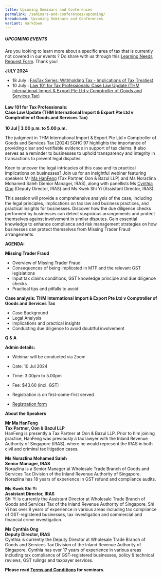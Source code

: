 ```yaml
---
title: Upcoming Seminars and Conferences
permalink: /seminars-and-conferences/upcoming/
breadcrumb: Upcoming Seminars and Conferences
variant: markdown
---
```

##### **UPCOMING EVENTS**
Are you looking to learn more about a specific area of tax that is currently not covered in our events ? 
Do share with us through this [Learning Needs Request Form](https://form.gov.sg/5d2c51283703d80011e52615). Thank you!

**JULY 2024**
* 18 July : [FasTax Series: Withholding Tax - Implications of Tax Treaties)](#18jul-ta-id)
* 10 July : [Law 101 for Tax Professionals: Case Law Update (THM International Import &amp; Export Pte Ltd v Comptroller of Goods and Services Tax)](#10jul-ta-id)


<a id="10jul-ta-id"></a>
#### **Law 101 for Tax Professionals:<br>Case Law Update (THM International Import &amp; Export Pte Ltd v Comptroller of Goods and Services Tax)**<br>
**10 Jul | 3.00 p.m. to 5.00 p.m.**

The judgment in THM International Import &amp; Export Pte Ltd v Comptroller of Goods and Services Tax \[2024\] SGHC 97 highlights the importance of providing clear and verifiable evidence in support of tax claims. It also serves as a reminder to businesses to uphold transparency and integrity in transactions to prevent legal disputes.

Keen to uncover the legal intricacies of this case and its practical implications on businesses? Join us for an insightful webinar featuring speakers Mr [Ma HanFeng](https://www.linkedin.com/in/mahanfeng/) (Tax Partner, Oon &amp; Bazul LLP) and Ms Norazlina Mohamed Saleh (Senior Manager, IRAS), along with panellists Ms [Cynthia Ong](https://www.linkedin.com/in/cynthia-ong-294b122b5/) (Deputy Director, IRAS) and Ms Kwek Shi Yi (Assistant Director, IRAS).

This session will provide a comprehensive analysis of the case, including the legal principles, implications on tax law and business practices, and practical insights for businesses. Discover how the due diligence checks performed by businesses can detect suspicious arrangements and protect themselves against involvement in similar disputes. Gain essential knowledge to enhance compliance and risk management strategies on how businesses can protect themselves from Missing Trader Fraud arrangements.

**AGENDA:**

**Missing Trader Fraud**

* Overview of Missing Trader Fraud
* Consequences of being implicated in MTF and the relevant GST legislations
* Input tax claims conditions, GST knowledge principle and due diligence checks
* Practical tips and pitfalls to avoid

**Case analysis: THM International Import &amp; Export Pte Ltd v Comptroller of Goods and Services Tax**

* Case Background
* Legal Analysis
* Implications and practical insights
* Conducting due diligence to avoid doubtful involvement

**Q &amp; A**

**Admin details:**

* Webinar will be conducted via Zoom

* Date: 10 Jul 2024

* Time: 3.00pm to 5.00pm

* Fee: $43.60 (incl. GST)

* Registration is on first-come-first served

* [Registration form](https://form.gov.sg/666aaea5f14e8457f8ecead9)

**About the Speakers**

**Mr Ma HanFeng<br>Tax Partner, Oon &amp; Bazul LLP**<br>
HanFeng is presently a Tax Partner at Oon &amp; Bazul LLP. Prior to him joining practice, HanFeng was previously a tax lawyer with the Inland Revenue Authority of Singapore (IRAS), where he would represent the IRAS in both civil and criminal tax litigation cases.

**Ms Norazlina Mohamed Saleh<br>Senior Manager, IRAS<br>**
Norazlina is a Senior Manager at Wholesale Trade Branch of Goods and Services Tax Division of the Inland Revenue Authority of Singapore. Norazlina has 18 years of experience in GST refund and compliance audits.

**Ms Kwek Shi Yi<br>Assistant Director, IRAS<br>**
Shi Yi is currently the Assistant Director at Wholesale Trade Branch of Goods and Services Tax of the Inland Revenue Authority of Singapore. Shi Yi has over 8 years of experience in various areas including tax compliance of GST-registered businesses, tax investigation and commercial and financial crime investigation.

**Ms Cynthia Ong<br>Deputy Director, IRAS<br>**
Cynthia is currently the Deputy Director at Wholesale Trade Branch of Goods and Services Tax Division of the Inland Revenue Authority of Singapore. Cynthia has over 17 years of experience in various areas including tax compliance of GST-registered businesses, policy &amp; technical reviews, GST rulings and taxpayer services.



**Please read [Terms and Conditions](https://production-iras-tax-academy.netlify.com/executive-tax-programmes/terms-and-conditions/) for seminars.**